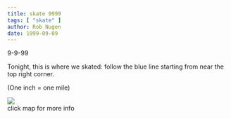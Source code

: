```yaml
---
title: skate 9999
tags: [ "skate" ]
author: Rob Nugen
date: 1999-09-09
---
```


<p class=date>9-9-99</p>

<p>Tonight, this is where we skated:  follow the blue line starting from near the top right corner.

<p>(One inch = one mile)

<p><a href="https://MapsOnUs.switchboard.com/bin/maps-map/usr=~new/mapCentScale=-95.43382%2c29.72129%2c1.00?SelectItems=-&SessionSrc=SendMail.m"><img src="/journal/images/1999/9999skate.gif"></a>
<br>click map for more info
